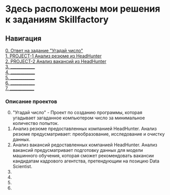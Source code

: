 # Здесь расположены мои решения к заданиям Skillfactory

## Навигация  
[0. Ответ на задание "Угадай число"](https://github.com/MaksVikBra/DS_Homework/tree/main/0_Guess_the_number/)  
[1. PROJECT-1 Анализ резюме из HeadHunter](https://github.com/MaksVikBra/DS_Homework/tree/main/1_Project_1_Resume_analysis_from_HeadHunter)  
[2. PROJECT-2 Анализ вакансий из HeadHunter](https://github.com/MaksVikBra/DS_Homework/tree/main/PROJECT-2.Job_analysis_from_HeadHunter)  
[3. ____________](https://github.com/MaksVikBra/DS_Homework/tree/main/)  
[4. ____________](https://github.com/MaksVikBra/DS_Homework/tree/main/)  
[5. ____________](https://github.com/MaksVikBra/DS_Homework/tree/main/)  
[6. ____________](https://github.com/MaksVikBra/DS_Homework/tree/main/)  
[7. ____________](https://github.com/MaksVikBra/DS_Homework/tree/main/)  

### Описание проектов    
0. "Угадай число" - Проект по созданию программы, которая угадывает загаданное компьютером число за минимальное количество попыток.  
1. Анализ резюме предоставленных компанией HeadHunter. Анализ резюме предусматривает: преобразование, исследование и очистку данных.
2. Анализ вакансий редоставленных компанией HeadHunter. Анализ вакансий предусматривает подготовку данных для модели машинного обучения, которая сможет рекомендовать вакансии кандидатам кадрового агентства, претендующим на позицию Data Scientist.
4. 
5. 
6.
7. 